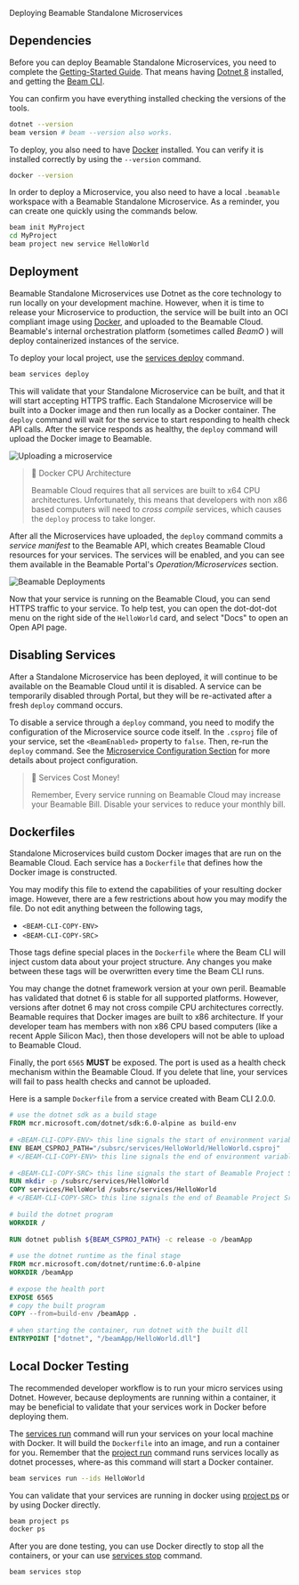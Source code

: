 Deploying Beamable Standalone Microservices


## Dependencies

Before you can deploy Beamable Standalone Microservices, you need to complete the [Getting-Started Guide](doc:cli-guide-getting-started). That means having [Dotnet 8](https://dotnet.microsoft.com/en-us/download/dotnet/8.0) installed, and getting the [Beam CLI](https://www.nuget.org/packages/Beamable.Tools). 

You can confirm you have everything installed checking the versions of the tools.
```sh
dotnet --version
beam version # beam --version also works.
```

To deploy, you also need to have [Docker](https://www.docker.com/products/docker-desktop/) installed. You can verify it is installed correctly by using the `--version` command.
```sh
docker --version
```

In order to deploy a Microservice, you also need to have a local `.beamable` workspace with a Beamable Standalone Microservice. As a reminder, you can create one quickly using the commands below.
```sh
beam init MyProject
cd MyProject
beam project new service HelloWorld
```

## Deployment

Beamable Standalone Microservices use Dotnet as the core technology to run locally on your development machine. However, when it is time to release your Microservice to production, the service will be built into an OCI compliant image using [Docker](https://www.docker.com/products/docker-desktop/), and uploaded to the Beamable Cloud. Beamable's internal orchestration platform (sometimes called _BeamO_ ) will deploy containerized instances of the service. 

To deploy your local project, use the [services deploy](doc:cli-services-deploy) command.
```sh
beam services deploy
```

This will validate that your Standalone Microservice can be built, and that it will start accepting HTTPS traffic. Each Standalone Microservice will be built into a Docker image and then run locally as a Docker container. The `deploy` command will wait for the service to start responding to health check API calls. After the service responds as healthy, the `deploy` command will upload the Docker image to Beamable. 

![Uploading a microservice](https://files.readme.io/4a8f62b-image.png)


> 📘 Docker CPU Architecture
>
> Beamable Cloud requires that all services are built to x64 CPU architectures. Unfortunately, this means that developers with non x86 based computers will need to _cross compile_ services, which causes the `deploy` process to take longer. 

After all the Microservices have uploaded, the `deploy` command commits a _service manifest_ to the Beamable API, which creates Beamable Cloud resources for your services. The services will be enabled, and you can see them available in the Beamable Portal's _Operation/Microservices_ section.

![Beamable Deployments](https://files.readme.io/55ee363-image.png)

Now that your service is running on the Beamable Cloud, you can send HTTPS traffic to your service. To help test, you can open the dot-dot-dot menu on the right side of the `HelloWorld`
 card, and select "Docs" to open an Open API page.

## Disabling Services

After a Standalone Microservice has been deployed, it will continue to be available on the Beamable Cloud until it is disabled. A service can be temporarily disabled through Portal, but they will be re-activated after a fresh `deploy` command occurs. 

To disable a service through a `deploy` command, you need to modify the configuration of the Microservice source code itself. In the `.csproj` file of your service, set the `<BeamEnabled>` property to `false`. Then, re-run the `deploy` command. See the [Microservice Configuration Section](doc:cli-guide-microservice-configuration) for more details about project configuration. 

> 📘 Services Cost Money! 
>
> Remember, Every service running on Beamable Cloud may increase your Beamable Bill. Disable your services to reduce your monthly bill.

## Dockerfiles

Standalone Microservices build custom Docker images that are run on the Beamable Cloud. Each service has a `Dockerfile` that defines how the Docker image is constructed. 

You may modify this file to extend the capabilities of your resulting docker image. However, there are a few restrictions about how you may modify the file. Do not edit anything between the following tags, 
- `<BEAM-CLI-COPY-ENV>`
- `<BEAM-CLI-COPY-SRC>` 

Those tags define special places in the `Dockerfile` where the Beam CLI will inject custom data about your project structure. Any changes you make between these tags will be overwritten every time the Beam CLI runs.  

You may change the dotnet framework version at your own peril. Beamable has validated that dotnet 6 is stable for all supported platforms. However, versions after dotnet 6 may not cross compile CPU architectures correctly. Beamable requires that Docker images are built to x86 architecture. If your developer team has members with non x86 CPU based computers (like a recent Apple Silicon Mac), then those developers will not be able to upload to Beamable Cloud.

Finally, the port `6565` **MUST** be exposed. The port is used as a health check mechanism within the Beamable Cloud. If you delete that line, your services will fail to pass health checks and cannot be uploaded. 

Here is a sample `Dockerfile` from a service created with Beam CLI 2.0.0.

```Dockerfile
# use the dotnet sdk as a build stage  
FROM mcr.microsoft.com/dotnet/sdk:6.0-alpine as build-env  
  
# <BEAM-CLI-COPY-ENV> this line signals the start of environment variables copies into the built container. Do not remove it. This will be overwritten every time a variable changes in the execution of the CLI.  
ENV BEAM_CSPROJ_PATH="/subsrc/services/HelloWorld/HelloWorld.csproj"  
# </BEAM-CLI-COPY-ENV> this line signals the end of environment variables copies into the built container. Do not remove it.  
  
# <BEAM-CLI-COPY-SRC> this line signals the start of Beamable Project Src copies into the built container. Do not remove it. The content between here and the closing tag will change anytime the Beam CLI modifies dependencies.  
RUN mkdir -p /subsrc/services/HelloWorld  
COPY services/HelloWorld /subsrc/services/HelloWorld  
# </BEAM-CLI-COPY-SRC> this line signals the end of Beamable Project Src copies. Do not remove it.  
  
# build the dotnet program  
WORKDIR /  
  
RUN dotnet publish ${BEAM_CSPROJ_PATH} -c release -o /beamApp  
  
# use the dotnet runtime as the final stage  
FROM mcr.microsoft.com/dotnet/runtime:6.0-alpine  
WORKDIR /beamApp  
  
# expose the health port  
EXPOSE 6565   
# copy the built program  
COPY --from=build-env /beamApp .  
  
# when starting the container, run dotnet with the built dll  
ENTRYPOINT ["dotnet", "/beamApp/HelloWorld.dll"]  
```


## Local Docker Testing

The recommended developer workflow is to run your micro services using Dotnet. However, because deployments are running within a container, it may be beneficial to validate that your services work in Docker before deploying them. 

The [services run](doc:cli-services-run) command will run your services on your local machine with Docker. It will build the `Dockerfile` into an image, and run a container for you. Remember that the [project run](doc:cli-project-run) command runs services locally as dotnet processes, where-as this command will start a Docker container. 

```sh
beam services run --ids HelloWorld
```

You can validate that your services are running in docker using [project ps](doc:cli-project-ps) or by using Docker directly.

```sh
beam project ps 
docker ps
```

After you are done testing, you can use Docker directly to stop all the containers, or your can use [services stop](doc:cli-services-stop) command. 

```sh
beam services stop
```